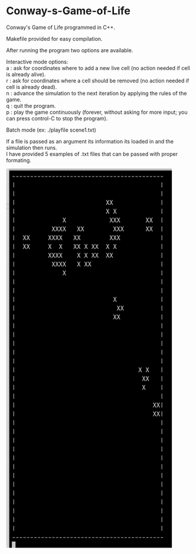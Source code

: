 # Conway-s-Game-of-Life
Conway's Game of Life programmed in C++.

Makefile provided for easy compilation.

After running the program two options are available.

Interactive mode options:<br />
   a : ask for coordinates where to add a new live cell (no action needed if cell is already alive).<br />
   r : ask for coordinates where a cell should be removed (no action needed if cell is already dead).<br />
   n : advance the simulation to the next iteration by applying the rules of the game.<br />
   q : quit the program.<br />
   p : play the game continuously (forever, without asking for more input; you can press control-C to stop the program).
 
Batch mode (ex: ./playfile scene1.txt)

  If a file is passed as an argument its information its loaded in and the simulation then runs.  
  I have provided 5 examples of .txt files that can be passed with proper formating.
  
  ![Image description](examples/example.png)
 
